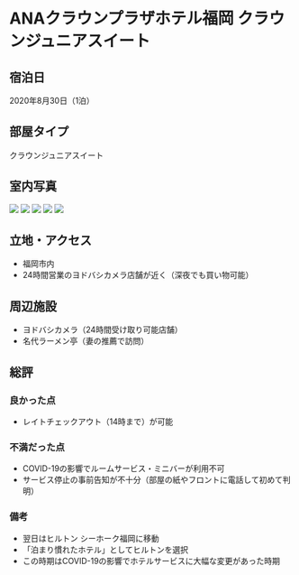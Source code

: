 # ANAクラウンプラザホテル福岡 クラウンジュニアスイート

## 宿泊日
2020年8月30日（1泊）

## 部屋タイプ
クラウンジュニアスイート

## 室内写真

![](../../../../images/2020/08/EguwCT9VgAAk5A8.jpeg)
![](../../../../images/2020/08/EgvggG8UYAIxw6Q.jpeg)
![](../../../../images/2020/08/EgvggG9UMAAr52i.jpeg)
![](../../../../images/2020/08/EgvjGFYVkAcC4px.jpeg)
![](../../../../images/2020/08/Egx0jYGU4AEWBJc.jpeg)

## 立地・アクセス
- 福岡市内
- 24時間営業のヨドバシカメラ店舗が近く（深夜でも買い物可能）

## 周辺施設
- ヨドバシカメラ（24時間受け取り可能店舗）
- 名代ラーメン亭（妻の推薦で訪問）

## 総評

### 良かった点
- レイトチェックアウト（14時まで）が可能

### 不満だった点
- COVID-19の影響でルームサービス・ミニバーが利用不可
- サービス停止の事前告知が不十分（部屋の紙やフロントに電話して初めて判明）

### 備考
- 翌日はヒルトン シーホーク福岡に移動
- 「泊まり慣れたホテル」としてヒルトンを選択
- この時期はCOVID-19の影響でホテルサービスに大幅な変更があった時期
